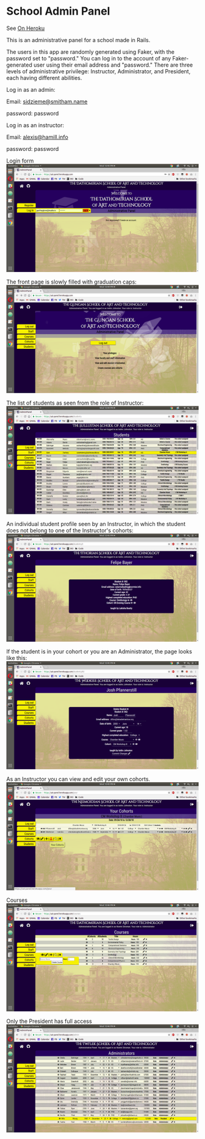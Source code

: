 # School Admin Panel

See [On Heroku](https://sat-panel.herokuapp.com/)

This is an administrative panel for a school made in Rails.

The users in this app are randomly generated using Faker, with the password set to "password." You can log in to the account of any Faker-generated user using their email address and "password." There are three levels of administrative privilege: Instructor, Administrator, and President, each having different abilities.

Log in as an admin:

Email: sidzieme@smitham.name

password: password


Log in as an instructor: 

Email: alexis@hamill.info

password: password

Login form
![Login](https://raw.githubusercontent.com/mwissig/School-Admin-Panel/master/public/screenshots/Screenshot%20from%202018-09-12%2012-45-30.png)

The front page is slowly filled with graduation caps:
![When you log in](https://raw.githubusercontent.com/mwissig/School-Admin-Panel/master/public/screenshots/Screenshot%20from%202018-09-12%2012-44-33.png)

The list of students as seen from the role of Instructor:
![Students](https://raw.githubusercontent.com/mwissig/School-Admin-Panel/master/public/screenshots/Screenshot%20from%202018-09-12%2012-44-49.png)

An individual student profile seen by an Instructor, in which the student does not belong to one of the Instructor's cohorts:
![Student](https://raw.githubusercontent.com/mwissig/School-Admin-Panel/master/public/screenshots/Screenshot%20from%202018-09-12%2012-45-03.png)

If the student is in your cohort or you are an Administrator, the page looks like this:
![Student editable](https://raw.githubusercontent.com/mwissig/School-Admin-Panel/master/public/screenshots/Screenshot%20from%202018-09-12%2012-45-20.png)

As an Instructor you can view and edit your own cohorts.
![Your Cohorts](https://raw.githubusercontent.com/mwissig/School-Admin-Panel/master/public/screenshots/Screenshot%20from%202018-09-12%2012-45-15.png)

Courses
![Courses](https://raw.githubusercontent.com/mwissig/School-Admin-Panel/master/public/screenshots/Screenshot%20from%202018-09-12%2012-46-14.png)

Only the President has full access
![President](https://raw.githubusercontent.com/mwissig/School-Admin-Panel/master/public/screenshots/Screenshot%20from%202018-09-12%2012-46-45.png)
